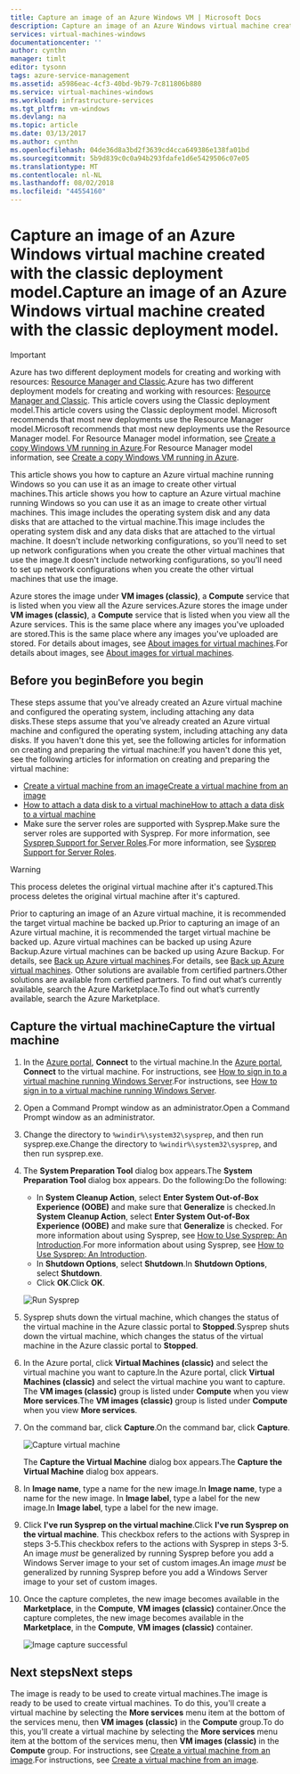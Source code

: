 ```yaml
---
title: Capture an image of an Azure Windows VM | Microsoft Docs
description: Capture an image of an Azure Windows virtual machine created with the classic deployment model.
services: virtual-machines-windows
documentationcenter: ''
author: cynthn
manager: timlt
editor: tysonn
tags: azure-service-management
ms.assetid: a5986eac-4cf3-40bd-9b79-7c811806b880
ms.service: virtual-machines-windows
ms.workload: infrastructure-services
ms.tgt_pltfrm: vm-windows
ms.devlang: na
ms.topic: article
ms.date: 03/13/2017
ms.author: cynthn
ms.openlocfilehash: 04de36d8a3bd2f3639cd4cca649386e138fa01bd
ms.sourcegitcommit: 5b9d839c0c0a94b293fdafe1d6e5429506c07e05
ms.translationtype: MT
ms.contentlocale: nl-NL
ms.lasthandoff: 08/02/2018
ms.locfileid: "44554160"
---
```

# <a name="capture-an-image-of-an-azure-windows-virtual-machine-created-with-the-classic-deployment-model"></a><span data-ttu-id="2f497-103">Capture an image of an Azure Windows virtual machine created with the classic deployment model.</span><span class="sxs-lookup"><span data-stu-id="2f497-103">Capture an image of an Azure Windows virtual machine created with the classic deployment model.</span></span>
> [!IMPORTANT]
> <span data-ttu-id="2f497-104">Azure has two different deployment models for creating and working with resources: [Resource Manager and Classic](../../../resource-manager-deployment-model.md).</span><span class="sxs-lookup"><span data-stu-id="2f497-104">Azure has two different deployment models for creating and working with resources: [Resource Manager and Classic](../../../resource-manager-deployment-model.md).</span></span> <span data-ttu-id="2f497-105">This article covers using the Classic deployment model.</span><span class="sxs-lookup"><span data-stu-id="2f497-105">This article covers using the Classic deployment model.</span></span> <span data-ttu-id="2f497-106">Microsoft recommends that most new deployments use the Resource Manager model.</span><span class="sxs-lookup"><span data-stu-id="2f497-106">Microsoft recommends that most new deployments use the Resource Manager model.</span></span> <span data-ttu-id="2f497-107">For Resource Manager model information, see [Create a copy Windows VM running in Azure](../../virtual-machines-windows-vhd-copy.md?toc=%2fazure%2fvirtual-machines%2fwindows%2ftoc.json).</span><span class="sxs-lookup"><span data-stu-id="2f497-107">For Resource Manager model information, see [Create a copy Windows VM running in Azure](../../virtual-machines-windows-vhd-copy.md?toc=%2fazure%2fvirtual-machines%2fwindows%2ftoc.json).</span></span>

<span data-ttu-id="2f497-108">This article shows you how to capture an Azure virtual machine running Windows so you can use it as an image to create other virtual machines.</span><span class="sxs-lookup"><span data-stu-id="2f497-108">This article shows you how to capture an Azure virtual machine running Windows so you can use it as an image to create other virtual machines.</span></span> <span data-ttu-id="2f497-109">This image includes the operating system disk and any data disks that are attached to the virtual machine.</span><span class="sxs-lookup"><span data-stu-id="2f497-109">This image includes the operating system disk and any data disks that are attached to the virtual machine.</span></span> <span data-ttu-id="2f497-110">It doesn't include networking configurations, so you'll need to set up network configurations when you create the other virtual machines that use the image.</span><span class="sxs-lookup"><span data-stu-id="2f497-110">It doesn't include networking configurations, so you'll need to set up network configurations when you create the other virtual machines that use the image.</span></span>

<span data-ttu-id="2f497-111">Azure stores the image under **VM images (classic)**, a **Compute** service that is listed when you view all the Azure services.</span><span class="sxs-lookup"><span data-stu-id="2f497-111">Azure stores the image under **VM images (classic)**, a **Compute** service that is listed when you view all the Azure services.</span></span> <span data-ttu-id="2f497-112">This is the same place where any images you've uploaded are stored.</span><span class="sxs-lookup"><span data-stu-id="2f497-112">This is the same place where any images you've uploaded are stored.</span></span> <span data-ttu-id="2f497-113">For details about images, see [About images for virtual machines](about-images.md?toc=%2fazure%2fvirtual-machines%2fWindows%2fclassic%2ftoc.json).</span><span class="sxs-lookup"><span data-stu-id="2f497-113">For details about images, see [About images for virtual machines](about-images.md?toc=%2fazure%2fvirtual-machines%2fWindows%2fclassic%2ftoc.json).</span></span>

## <a name="before-you-begin"></a><span data-ttu-id="2f497-114">Before you begin</span><span class="sxs-lookup"><span data-stu-id="2f497-114">Before you begin</span></span>
<span data-ttu-id="2f497-115">These steps assume that you've already created an Azure virtual machine and configured the operating system, including attaching any data disks.</span><span class="sxs-lookup"><span data-stu-id="2f497-115">These steps assume that you've already created an Azure virtual machine and configured the operating system, including attaching any data disks.</span></span> <span data-ttu-id="2f497-116">If you haven't done this yet, see the following articles for information on creating and preparing the virtual machine:</span><span class="sxs-lookup"><span data-stu-id="2f497-116">If you haven't done this yet, see the following articles for information on creating and preparing the virtual machine:</span></span>

* [<span data-ttu-id="2f497-117">Create a virtual machine from an image</span><span class="sxs-lookup"><span data-stu-id="2f497-117">Create a virtual machine from an image</span></span>](createportal.md)
* [<span data-ttu-id="2f497-118">How to attach a data disk to a virtual machine</span><span class="sxs-lookup"><span data-stu-id="2f497-118">How to attach a data disk to a virtual machine</span></span>](attach-disk.md)
* <span data-ttu-id="2f497-119">Make sure the server roles are supported with Sysprep.</span><span class="sxs-lookup"><span data-stu-id="2f497-119">Make sure the server roles are supported with Sysprep.</span></span> <span data-ttu-id="2f497-120">For more information, see [Sysprep Support for Server Roles](https://msdn.microsoft.com/windows/hardware/commercialize/manufacture/desktop/sysprep-support-for-server-roles).</span><span class="sxs-lookup"><span data-stu-id="2f497-120">For more information, see [Sysprep Support for Server Roles](https://msdn.microsoft.com/windows/hardware/commercialize/manufacture/desktop/sysprep-support-for-server-roles).</span></span>

> [!WARNING]
> <span data-ttu-id="2f497-121">This process deletes the original virtual machine after it's captured.</span><span class="sxs-lookup"><span data-stu-id="2f497-121">This process deletes the original virtual machine after it's captured.</span></span>
>
>

<span data-ttu-id="2f497-122">Prior to capturing an image of an Azure virtual machine, it is recommended the target virtual machine be backed up.</span><span class="sxs-lookup"><span data-stu-id="2f497-122">Prior to capturing an image of an Azure virtual machine, it is recommended the target virtual machine be backed up.</span></span> <span data-ttu-id="2f497-123">Azure virtual machines can be backed up using Azure Backup.</span><span class="sxs-lookup"><span data-stu-id="2f497-123">Azure virtual machines can be backed up using Azure Backup.</span></span> <span data-ttu-id="2f497-124">For details, see [Back up Azure virtual machines](../../../backup/backup-azure-vms.md).</span><span class="sxs-lookup"><span data-stu-id="2f497-124">For details, see [Back up Azure virtual machines](../../../backup/backup-azure-vms.md).</span></span> <span data-ttu-id="2f497-125">Other solutions are available from certified partners.</span><span class="sxs-lookup"><span data-stu-id="2f497-125">Other solutions are available from certified partners.</span></span> <span data-ttu-id="2f497-126">To find out what’s currently available, search the Azure Marketplace.</span><span class="sxs-lookup"><span data-stu-id="2f497-126">To find out what’s currently available, search the Azure Marketplace.</span></span>

## <a name="capture-the-virtual-machine"></a><span data-ttu-id="2f497-127">Capture the virtual machine</span><span class="sxs-lookup"><span data-stu-id="2f497-127">Capture the virtual machine</span></span>
1. <span data-ttu-id="2f497-128">In the [Azure portal](http://portal.azure.com), **Connect** to the virtual machine.</span><span class="sxs-lookup"><span data-stu-id="2f497-128">In the [Azure portal](http://portal.azure.com), **Connect** to the virtual machine.</span></span> <span data-ttu-id="2f497-129">For instructions, see [How to sign in to a virtual machine running Windows Server][How to sign in to a virtual machine running Windows Server].</span><span class="sxs-lookup"><span data-stu-id="2f497-129">For instructions, see [How to sign in to a virtual machine running Windows Server][How to sign in to a virtual machine running Windows Server].</span></span>
2. <span data-ttu-id="2f497-130">Open a Command Prompt window as an administrator.</span><span class="sxs-lookup"><span data-stu-id="2f497-130">Open a Command Prompt window as an administrator.</span></span>
3. <span data-ttu-id="2f497-131">Change the directory to `%windir%\system32\sysprep`, and then run sysprep.exe.</span><span class="sxs-lookup"><span data-stu-id="2f497-131">Change the directory to `%windir%\system32\sysprep`, and then run sysprep.exe.</span></span>
4. <span data-ttu-id="2f497-132">The **System Preparation Tool** dialog box appears.</span><span class="sxs-lookup"><span data-stu-id="2f497-132">The **System Preparation Tool** dialog box appears.</span></span> <span data-ttu-id="2f497-133">Do the following:</span><span class="sxs-lookup"><span data-stu-id="2f497-133">Do the following:</span></span>

   * <span data-ttu-id="2f497-134">In **System Cleanup Action**, select **Enter System Out-of-Box Experience (OOBE)** and make sure that **Generalize** is checked.</span><span class="sxs-lookup"><span data-stu-id="2f497-134">In **System Cleanup Action**, select **Enter System Out-of-Box Experience (OOBE)** and make sure that **Generalize** is checked.</span></span> <span data-ttu-id="2f497-135">For more information about using Sysprep, see [How to Use Sysprep: An Introduction][How to Use Sysprep: An Introduction].</span><span class="sxs-lookup"><span data-stu-id="2f497-135">For more information about using Sysprep, see [How to Use Sysprep: An Introduction][How to Use Sysprep: An Introduction].</span></span>
   * <span data-ttu-id="2f497-136">In **Shutdown Options**, select **Shutdown**.</span><span class="sxs-lookup"><span data-stu-id="2f497-136">In **Shutdown Options**, select **Shutdown**.</span></span>
   * <span data-ttu-id="2f497-137">Click **OK**.</span><span class="sxs-lookup"><span data-stu-id="2f497-137">Click **OK**.</span></span>

   ![Run Sysprep](https://docstestmedia1.blob.core.windows.net/azure-media/articles/virtual-machines/windows/classic/media/capture-image/sysprepgeneral.png)
5. <span data-ttu-id="2f497-139">Sysprep shuts down the virtual machine, which changes the status of the virtual machine in the Azure classic portal to **Stopped**.</span><span class="sxs-lookup"><span data-stu-id="2f497-139">Sysprep shuts down the virtual machine, which changes the status of the virtual machine in the Azure classic portal to **Stopped**.</span></span>
6. <span data-ttu-id="2f497-140">In the Azure portal, click **Virtual Machines (classic)** and select the virtual machine you want to capture.</span><span class="sxs-lookup"><span data-stu-id="2f497-140">In the Azure portal, click **Virtual Machines (classic)** and select the virtual machine you want to capture.</span></span> <span data-ttu-id="2f497-141">The **VM images (classic)** group is listed under **Compute** when you view **More services**.</span><span class="sxs-lookup"><span data-stu-id="2f497-141">The **VM images (classic)** group is listed under **Compute** when you view **More services**.</span></span>

7. <span data-ttu-id="2f497-142">On the command bar, click **Capture**.</span><span class="sxs-lookup"><span data-stu-id="2f497-142">On the command bar, click **Capture**.</span></span>

   ![Capture virtual machine](https://docstestmedia1.blob.core.windows.net/azure-media/articles/virtual-machines/windows/classic/media/capture-image/capturevm.png)

   <span data-ttu-id="2f497-144">The **Capture the Virtual Machine** dialog box appears.</span><span class="sxs-lookup"><span data-stu-id="2f497-144">The **Capture the Virtual Machine** dialog box appears.</span></span>

8. <span data-ttu-id="2f497-145">In **Image name**, type a name for the new image.</span><span class="sxs-lookup"><span data-stu-id="2f497-145">In **Image name**, type a name for the new image.</span></span> <span data-ttu-id="2f497-146">In **Image label**, type a label for the new image.</span><span class="sxs-lookup"><span data-stu-id="2f497-146">In **Image label**, type a label for the new image.</span></span>

9. <span data-ttu-id="2f497-147">Click **I've run Sysprep on the virtual machine**.</span><span class="sxs-lookup"><span data-stu-id="2f497-147">Click **I've run Sysprep on the virtual machine**.</span></span> <span data-ttu-id="2f497-148">This checkbox refers to the actions with Sysprep in steps 3-5.</span><span class="sxs-lookup"><span data-stu-id="2f497-148">This checkbox refers to the actions with Sysprep in steps 3-5.</span></span> <span data-ttu-id="2f497-149">An image _must_ be generalized by running Sysprep before you add a Windows Server image to your set of custom images.</span><span class="sxs-lookup"><span data-stu-id="2f497-149">An image _must_ be generalized by running Sysprep before you add a Windows Server image to your set of custom images.</span></span>

10. <span data-ttu-id="2f497-150">Once the capture completes, the new image becomes available in the **Marketplace**, in the **Compute**, **VM images (classic)** container.</span><span class="sxs-lookup"><span data-stu-id="2f497-150">Once the capture completes, the new image becomes available in the **Marketplace**, in the **Compute**, **VM images (classic)** container.</span></span>

    ![Image capture successful](https://docstestmedia1.blob.core.windows.net/azure-media/articles/virtual-machines/windows/classic/media/capture-image/vmcapturedimageavailable.png)

## <a name="next-steps"></a><span data-ttu-id="2f497-152">Next steps</span><span class="sxs-lookup"><span data-stu-id="2f497-152">Next steps</span></span>
<span data-ttu-id="2f497-153">The image is ready to be used to create virtual machines.</span><span class="sxs-lookup"><span data-stu-id="2f497-153">The image is ready to be used to create virtual machines.</span></span> <span data-ttu-id="2f497-154">To do this, you'll create a virtual machine by selecting the **More services** menu item at the bottom of the services menu, then **VM images (classic)** in the **Compute** group.</span><span class="sxs-lookup"><span data-stu-id="2f497-154">To do this, you'll create a virtual machine by selecting the **More services** menu item at the bottom of the services menu, then **VM images (classic)** in the **Compute** group.</span></span> <span data-ttu-id="2f497-155">For instructions, see [Create a virtual machine from an image](createportal.md).</span><span class="sxs-lookup"><span data-stu-id="2f497-155">For instructions, see [Create a virtual machine from an image](createportal.md).</span></span>

[How to sign in to a virtual machine running Windows Server]:connect-logon.md
[How to Use Sysprep: An Introduction]: http://technet.microsoft.com/library/bb457073.aspx
[Run Sysprep.exe]: ./media/virtual-machines-capture-image-windows-server/SysprepCommand.png
[Enter Sysprep.exe options]: https://docstestmedia1.blob.core.windows.net/azure-media/articles/virtual-machines/windows/classic/media/capture-image/sysprepgeneral.png
[The virtual machine is stopped]: ./media/virtual-machines-capture-image-windows-server/SysprepStopped.png
[Capture an image of the virtual machine]: https://docstestmedia1.blob.core.windows.net/azure-media/articles/virtual-machines/windows/classic/media/capture-image/capturevm.png
[Enter the image name]: ./media/virtual-machines-capture-image-windows-server/Capture.png
[Image capture successful]: ./media/virtual-machines-capture-image-windows-server/CaptureSuccess.png
[Use the captured image]: ./media/virtual-machines-capture-image-windows-server/MyImagesWindows.png





